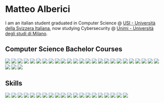 # Matteo Alberici

I am an italian student graduated in Computer Science @ <a href="https://www.usi.ch"> USI - Università della Svizzera Italiana</a>, now studying Cybersecurity @ <a href="https://www.unimi.it"> Unimi - Università degli studi di Milano</a>.

## Computer Science Bachelor Courses
![](https://img.shields.io/badge/Algorithms%20and%20Data%20Structure-1st-orange)
![](https://img.shields.io/badge/Computer%20Architecture-1st-orange)
![](https://img.shields.io/badge/Calculus-1st-orange)
![](https://img.shields.io/badge/Discrete%20Structures-1st-orange)
![](https://img.shields.io/badge/Linear%20Algebra-1st-orange)
![](https://img.shields.io/badge/Programming%20Fundamentals%201-1st-orange)
![](https://img.shields.io/badge/Programming%20Fundamentals%202-1st-orange)
![](https://img.shields.io/badge/Reason%20and%20Responsibility%20in%20Decision%20Making-1st-orange)
![](https://img.shields.io/badge/Software%20Atelier%201-1st-orange)
![](https://img.shields.io/badge/Software%20Atelier%202-1st-orange)
![](https://img.shields.io/badge/Automata%20and%20Formal%20Language-2nd-green)
![](https://img.shields.io/badge/Computer%20Networking-2nd-green)
![](https://img.shields.io/badge/Data%20Management-2nd-green)
![](https://img.shields.io/badge/Introduction%20to%20Computational%20Science-2nd-green)
![](https://img.shields.io/badge/Probability%20and%20Statistics-2nd-green)
![](https://img.shields.io/badge/Programming%20Fundamentals%203-2nd-green)
![](https://img.shields.io/badge/Operating%20Systems-2nd-green)
![](https://img.shields.io/badge/Software%20Atelier%203-2nd-green)
![](https://img.shields.io/badge/Software%20Atelier%204-2nd-green)
![](https://img.shields.io/badge/Systems%20Programming%20-2nd-green)
![](https://img.shields.io/badge/Artificial%20Intelligence-3rd-blue)
![](https://img.shields.io/badge/Computer%20Graphics-3rd-blue)
![](https://img.shields.io/badge/Information%20Retrieval-3rd-blue)
![](https://img.shields.io/badge/Machine%20Learning%205-3rd-blue)
![](https://img.shields.io/badge/Numerical%20Computing-3rd-blue)
![](https://img.shields.io/badge/Quantum%20Computing%205-3rd-blue)
![](https://img.shields.io/badge/Software%20Atelier%205-3rd-blue)
![](https://img.shields.io/badge/Theory%20of%20Computation%205-3rd-blue)


## Skills
![](https://img.shields.io/badge/MacOS-informational?style=flat&logo=apple&logoColor=white&color=purple)
![](https://img.shields.io/badge/Windows-informational?style=flat&logo=windows&logoColor=white&color=purple)
![](https://img.shields.io/badge/GitHub-informational?style=flat&logo=github&logoColor=white&color=orange)
![](https://img.shields.io/badge/IntelliJ_IDEA-informational?style=flat&logo=jetbrains&logoColor=white&color=orange)
![](https://img.shields.io/badge/MongoDB-informational?style=flat&logo=mongodb&logoColor=white&color=orange)
![](https://img.shields.io/badge/Postman-informational?style=flat&logo=postman&logoColor=white&color=orange)
![](https://img.shields.io/badge/PyCharm-informational?style=flat&logo=pycharm&logoColor=white&color=orange)
![](https://img.shields.io/badge/Visual_Studio_Code-informational?style=flat&logo=visual-studio-code&logoColor=white&color=orange)
![](https://img.shields.io/badge/C/C++-informational?style=flat&logo=c&logoColor=white&color=green)
![](https://img.shields.io/badge/CSS3-informational?style=flat&logo=css3&logoColor=white&color=green)
![](https://img.shields.io/badge/HTML5-informational?style=flat&logo=html5&logoColor=white&color=green)
![](https://img.shields.io/badge/Java-informational?style=flat&logo=java&logoColor=white&color=green)
![](https://img.shields.io/badge/JavaScript-informational?style=flat&logo=javascript&logoColor=white&color=green)
![](https://img.shields.io/badge/Latex-informational?style=flat&logo=latex&logoColor=white&color=green)
![](https://img.shields.io/badge/MATLAB-informational?style=flat&logo=matrix&Color=white&color=green)
![](https://img.shields.io/badge/Python-informational?style=flat&logo=python&logoColor=white&color=green)
![](https://img.shields.io/badge/Racket-informational?style=flat&logo=racket&logoColor=white&color=green)
![](https://img.shields.io/badge/React-informational?style=flat&logo=react&logoColor=white&color=blue)
![](https://img.shields.io/badge/Scrapy-informational?style=flat&logo=python&logoColor=white&color=blue)
![](https://img.shields.io/badge/Solr-informational?style=flat&logo=apache%20solr&logoColor=white&color=blue)
